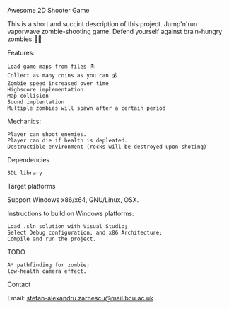 Awesome 2D Shooter Game

This is a short and succint description of this project. Jump'n'run vaporwave zombie-shooting game. Defend yourself against brain-hungry zombies 🏃‍♂️

Features:

    Load game maps from files 🏝️
    Collect as many coins as you can 💰
    Zombie speed increased over time
    Highscore implementation
    Map collision
    Sound implentation
    Multiple zombies will spawn after a certain period

Mechanics:

    Player can shoot enemies.
    Player can die if health is depleated.
    Destructible environment (rocks will be destroyed upon shoting)

Dependencies

    SDL library

Target platforms

Support Windows x86/x64, GNU/Linux, OSX.

Instructions to build on Windows platforms:

    Load .sln solution with Visual Studio;
    Select Debug configuration, and x86 Architecture;
    Compile and run the project.

TODO

    A* pathfinding for zombie;
    low-health camera effect.

Contact

Email: stefan-alexandru.zarnescu@mail.bcu.ac.uk
